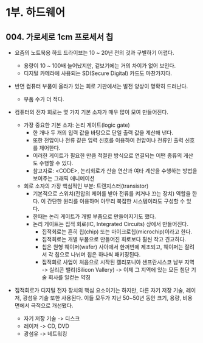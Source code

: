 # 1부. 하드웨어

## 004. 가로세로 1cm 프로세서 칩

- 요즘의 노트북용 하드 드라이브는 10 ~ 20년 전의 것과 구별하기 어렵다.
  - 용량이 10 ~ 100배 늘어났지만, 겉보기에는 거의 차이가 없어 보인다.
  - 디지털 카메라에 사용되는 SD(Secure Digital) 카드도 마찬가지다.
- 반면 컴퓨터 부품이 올라가 있는 회로 기판에서는 발전 양상이 명확히 드러난다.
  - 부품 수가 더 적다.

- 컴퓨터의 전자 회로는 몇 가지 기본 소자가 매우 많이 모여 만들어진다.
  - 가장 중요한 기본 소자: 논리 게이트(logic gate)
    - 한 개나 두 개의 입력 값을 바탕으로 단일 출력 값을 계산해 낸다.
    - 또한 전압이나 전류 같은 입력 신호를 이용하여 전압이나 전류인 출력 신호를 제어한다.
    - 이러한 게이트가 필요한 만큼 적절한 방식으로 연결되는 어떤 종류의 게산도 수행할 수 있다.
    - 참고자료: \<CODE\>, 논리회로가 산술 연산과 여타 계산을 수행하는 방법을 보여주는 그래픽 애니메이션
  - 회로 소자의 가장 핵심적인 부분: 트랜지스터(transistor)
    - 기본적으로 스위치(전압의 제어를 받아 전류를 켜거나 끄는 장치) 역할을 한다. 이 간단한 원리를 이용하며 아무리 복잡한 시스템이라도 구성할 수 있다.
    - 한때는 논리 게이트가 개별 부품으로 만들어지기도 했다.
    - 논리 게이트는 집적 회로(IC, Integrated Circuits) 상에서 만들어진다.
      - 집적회로는 흔히 칩(chip) 또는 마이크로칩(microchip)이라고 한다.
      - 집적회로는 개별 부품으로 만들어진 회로보다 훨씬 작고 견고하다.
      - 칩은 원형 웨이퍼(wafer) 사아에서 한꺼번에 제조되고, 웨이퍼는 잘려서 각 칩으로 나뉘며 칩은 하나씩 패키징된다.
      - 집적회로 사업이 처음으로 시작된 캘리포니아 샌프란시스코 남부 지역 -> 실리콘 밸리(Silicon Vallery) -> 이제 그 지역에 있는 모든 첨단 기술 회사를 일컫는 약칭

- 집적회로가 디지털 전자 장치의 핵심 요소이기는 하지만, 다른 자기 저장 기술, 레이저, 광섬유 기술 또한 사용된다. 이들 모두가 지난 50~50년 동안 크기, 용량, 비용 면에서 극적으로 개선됐다.
  - 자기 저장 기술 -> 디스크
  - 레이저 -> CD, DVD
  - 광섬유 -> 네트워킹
